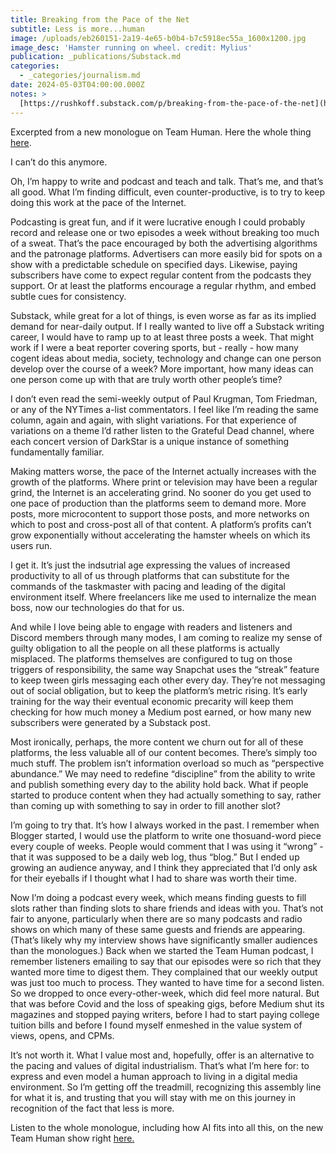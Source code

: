 ```yaml
---
title: Breaking from the Pace of the Net
subtitle: Less is more...human
image: /uploads/eb260151-2a19-4e65-b0b4-b7c5918ec55a_1600x1200.jpg
image_desc: 'Hamster running on wheel. credit: Mylius'
publication: _publications/Substack.md
categories:
  - _categories/journalism.md
date: 2024-05-03T04:00:00.000Z
notes: >
  [https://rushkoff.substack.com/p/breaking-from-the-pace-of-the-net](https://rushkoff.substack.com/p/breaking-from-the-pace-of-the-net)
---
```


Excerpted from a new monologue on Team Human. Here the whole thing [here](https://www.teamhuman.fm/episodes/292-rushkoff-the-speed-of-the-internet).

I can’t do this anymore. 

Oh, I’m happy to write and podcast and teach and talk. That’s me, and that’s all good. What I’m finding difficult, even counter-productive, is to try to keep doing this work at the pace of the Internet.

Podcasting is great fun, and if it were lucrative enough I could probably record and release one or two episodes a week without breaking too much of a sweat. That’s the pace encouraged by both the advertising algorithms and the patronage platforms. Advertisers can more easily bid for spots on a show with a predictable schedule on specified days. Likewise, paying subscribers have come to expect regular content from the podcasts they support. Or at least the platforms encourage a regular rhythm, and embed subtle cues for consistency. 

Substack, while great for a lot of things, is even worse as far as its implied demand for near-daily output. If I really wanted to live off a Substack writing career, I would have to ramp up to at least three posts a week. That might work if I were a beat reporter covering sports, but - really - how many cogent ideas about media, society, technology and change can one person develop over the course of a week? More important, how many ideas can one person come up with that are truly worth other people’s time? 

I don’t even read the semi-weekly output of Paul Krugman, Tom Friedman, or any of the NYTimes a-list commentators. I feel like I’m reading the same column, again and again, with slight variations. For that experience of variations on a theme I’d rather listen to the Grateful Dead channel, where each concert version of DarkStar is a unique instance of something fundamentally familiar. 

Making matters worse, the pace of the Internet actually increases with the growth of the platforms. Where print or television may have been a regular grind, the Internet is an accelerating grind. No sooner do you get used to one pace of production than the platforms seem to demand more. More posts, more microcontent to support those posts, and more networks on which to post and cross-post all of that content. A platform’s profits can’t grow exponentially without accelerating the hamster wheels on which its users run. 

I get it. It’s just the indsutrial age expressing the values of increased productivity to all of us through platforms that can substitute for the commands of the taskmaster with pacing and leading of the digital environment itself. Where freelancers like me used to internalize the mean boss, now our technologies do that for us. 

And while I love being able to engage with readers and listeners and Discord members through many modes, I am coming to realize my sense of guilty obligation to all the people on all these platforms is actually misplaced. The platforms themselves are configured to tug on those triggers of responsibility, the same way Snapchat uses the “streak” feature to keep tween girls messaging each other every day. They’re not messaging out of social obligation, but to keep the platform’s metric rising. It’s early training for the way their eventual economic precarity will keep them checking for how much money a Medium post earned, or how many new subscribers were generated by a Substack post. 

Most ironically, perhaps, the more content we churn out for all of these platforms, the less valuable all of our content becomes. There’s simply too much stuff. The problem isn’t information overload so much as “perspective abundance.” We may need to redefine “discipline” from the ability to write and publish something every day to the ability hold back. What if people started to produce content when they had actually something to say, rather than coming up with something to say in order to fill another slot? 

I’m going to try that. It’s how I always worked in the past. I remember when Blogger started, I would use the platform to write one thosuand-word piece every couple of weeks. People would comment that I was using it “wrong” - that it was supposed to be a daily web log, thus “blog.” But I ended up growing an audience anyway, and I think they appreciated that I’d only ask for their eyeballs if I thought what I had to share was worth their time. 

Now I’m doing a podcast every week, which means finding guests to fill slots rather than finding slots to share friends and ideas with you. That’s not fair to anyone, particularly when there are so many podcasts and radio shows on which many of these same guests and friends are appearing. (That’s likely why my interview shows have significantly smaller audiences than the monologues.) Back when we started the Team Human podcast, I remember listeners emailing to say that our episodes were so rich that they wanted more time to digest them. They complained that our weekly output was just too much to process. They wanted to have time for a second listen. So we dropped to once every-other-week, which did feel more natural. But that was before Covid and the loss of speaking gigs, before Medium shut its magazines and stopped paying writers, before I had to start paying college tuition bills and before I found myself enmeshed in the value system of views, opens, and CPMs. 

It’s not worth it. What I value most and, hopefully, offer is an alternative to the pacing and values of digital industrialism. That’s what I’m here for: to express and even model a human approach to living in a digital media environment. So I’m getting off the treadmill, recognizing this assembly line for what it is, and trusting that you will stay with me on this journey in recognition of the fact that less is more. 

Listen to the whole monologue, including how AI fits into all this, on the new Team Human show right [here.](https://www.teamhuman.fm/episodes/292-rushkoff-the-speed-of-the-internet)
